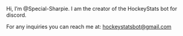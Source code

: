 Hi, I’m @Special-Sharpie. I am the creator of the HockeyStats bot for discord. 

For any inquiries you can reach me at: hockeystatsbot@gmail.com 
<!---
Special-Sharpie/Special-Sharpie is a ✨ special ✨ repository because its `README.md` (this file) appears on your GitHub profile.
You can click the Preview link to take a look at your changes.
--->
